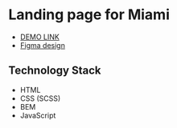 # Landing page for Miami

- [DEMO LINK](https://gitroko.github.io/miami-landing/)
- [Figma design](https://www.figma.com/file/nHz8bflIwJaWP3P99vKTH5/miami_home_new?node-id=16033%3A3)

## Technology Stack

- HTML
- CSS (SCSS)
- BEM
- JavaScript
